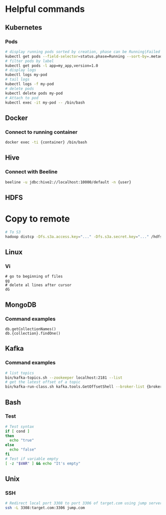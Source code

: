 # Helpful commands

## Kubernetes

### Pods

```bash
# display running pods sorted by creation, phase can be Running|Failed|Pending|Unknown|Succeeded
kubectl get pods --field-selector=status.phase=Running --sort-by=.metadata.creationTimestamp
# filter pods by label
kubectl get pods -l app=my_app,version=1.0
# display logs
kubectl logs my-pod
# tail logs
kubectl logs -f my-pod
# delete pods
kubectl delete pods my-pod
# Attach to pod
kubectl exec -it my-pod -- /bin/bash
```

## Docker

### Connect to running container

```bash
docker exec -ti {container} /bin/bash
```

## Hive

### Connect with Beeline

```bash
beeline -u jdbc:hive2://localhost:10000/default -n {user}
```

## HDFS

# Copy to remote
```bash
# To S3
hadoop distcp -Dfs.s3a.access.key="..." -Dfs.s3a.secret.key="..." /hdfs-folder/ s3a://s3-folder/
```

## Linux

### Vi

```
# go to beginning of files
gg
# delete al lines after cursor
dG
```

## MongoDB

### Command examples

```
db.getCollectionNames()
db.{collection}.findOne()
```

## Kafka

### Command examples

```bash
# list topics
bin/kafka-topics.sh --zookeeper localhost:2181 --list
# get the latest offset of a topic
bin/kafka-run-class.sh kafka.tools.GetOffsetShell --broker-list {brokers} --topic {topic} --time -1
```

## Bash

### Test
```bash
# Test syntax
if [ cond ]
then
  echo "true"
else
  echo "false"
fi
# Test if variable empty
[ -z "$VAR" ] && echo "It's empty"
```

## Unix

### SSH
```bash
# Redirect local port 3308 to port 3306 of target.com using jump server jum.com
ssh -L 3308:target.com:3306 jump.com
```
